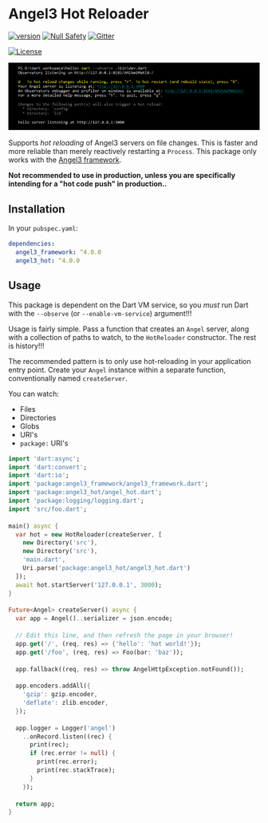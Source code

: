 # Angel3 Hot Reloader

[![version](https://img.shields.io/badge/pub-v4.1.1-brightgreen)](https://pub.dartlang.org/packages/angel3_hot)
[![Null Safety](https://img.shields.io/badge/null-safety-brightgreen)](https://dart.dev/null-safety)
[![Gitter](https://img.shields.io/gitter/room/angel_dart/discussion)](https://gitter.im/angel_dart/discussion)

[![License](https://img.shields.io/github/license/dukefirehawk/angel)](https://github.com/dukefirehawk/angel/tree/angel3/packages/hot/LICENSE)

![Screenshot of terminal](screenshots/angel3-screenshot.png)

Supports *hot reloading* of Angel3 servers on file changes. This is faster and more reliable than merely reactively restarting a `Process`.
This package only works with the [Angel3 framework](https://github.com/dukefirehawk/angel).

**Not recommended to use in production, unless you are specifically intending for a "hot code push" in production..**

## Installation

In your `pubspec.yaml`:

```yaml
dependencies:
  angel3_framework: ^4.0.0
  angel3_hot: ^4.0.0
```

## Usage

This package is dependent on the Dart VM service, so you *must* run Dart with the `--observe` (or `--enable-vm-service`) argument!!!

Usage is fairly simple. Pass a function that creates an `Angel` server, along with a collection of paths to watch, to the `HotReloader` constructor. The rest is history!!!

The recommended pattern is to only use hot-reloading in your application entry point. Create your `Angel` instance within a separate function, conventionally named `createServer`.

You can watch:

* Files
* Directories
* Globs
* URI's
* `package:` URI's
  
```dart
import 'dart:async';
import 'dart:convert';
import 'dart:io';
import 'package:angel3_framework/angel3_framework.dart';
import 'package:angel3_hot/angel_hot.dart';
import 'package:logging/logging.dart';
import 'src/foo.dart';

main() async {
  var hot = new HotReloader(createServer, [
    new Directory('src'),
    new Directory('src'),
    'main.dart',
    Uri.parse('package:angel3_hot/angel3_hot.dart')
  ]);
  await hot.startServer('127.0.0.1', 3000);
}

Future<Angel> createServer() async {
  var app = Angel()..serializer = json.encode;

  // Edit this line, and then refresh the page in your browser!
  app.get('/', (req, res) => {'hello': 'hot world!'});
  app.get('/foo', (req, res) => Foo(bar: 'baz'));

  app.fallback((req, res) => throw AngelHttpException.notFound());

  app.encoders.addAll({
    'gzip': gzip.encoder,
    'deflate': zlib.encoder,
  });

  app.logger = Logger('angel')
    ..onRecord.listen((rec) {
      print(rec);
      if (rec.error != null) {
        print(rec.error);
        print(rec.stackTrace);
      }
    });

  return app;
}
```
